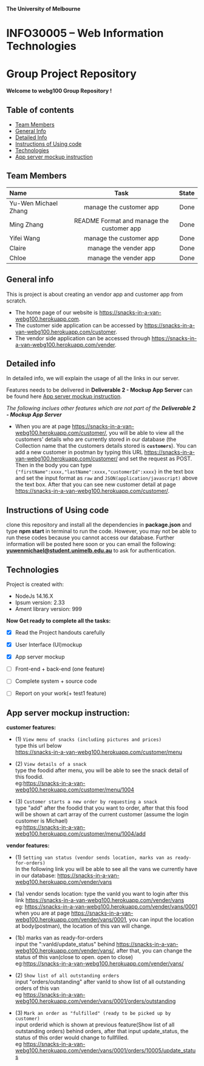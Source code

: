 **The University of Melbourne**
# INFO30005 – Web Information Technologies

# Group Project Repository

**Welcome to webg100 Group Repository !**


## Table of contents
* [Team Members](#team-members)
* [General Info](#general-info)
* [Detailed Info](#detailed-info)
* [Instructions of Using code](#instructions-of-Using-code)
* [Technologies](#technologies)
* [App server mockup instruction](#app-server-mockup-instruction)


## Team Members

| Name | Task | State |
| :---         |     :---:      |          ---: |
| Yu-Wen Michael Zhang  | manage the customer app     |  Done |
| Ming Zhang   | README Format and manage the customer app      |  Done |
| Yifei Wang    | manage the customer app    |  Done |
| Claire    | manage the vender app    |  Done |
| Chloe    | manage the vender app    |  Done |

## General info
This is project is about creating an vendor app and customer app from scratch. 
* The home page of our website is https://snacks-in-a-van-webg100.herokuapp.com. 
* The customer side application can be accessed by https://snacks-in-a-van-webg100.herokuapp.com/customer.
* The vendor side application can be accessed through https://snacks-in-a-van-webg100.herokuapp.com/vender.

## Detailed info
In detailed info, we will explain the usage of all the links in our server.

Features needs to be delivered in **Deliverable 2 - Mockup App Server** can be found here [App server mockup instruction](#app-server-mockup-instruction). 

_The following inclues other features which are not part of the **Deliverable 2 - Mockup App Server**_

* When you are at page https://snacks-in-a-van-webg100.herokuapp.com/customer/, you will be able to view all the customers' details who are currently stored in our database (the Collection name that the customers details stored is **`customers`**). You can add a new customer in postman by typing this URL https://snacks-in-a-van-webg100.herokuapp.com/customer/ and set the request as POST. Then in the body you can type `{"firstName":xxxx,"lastName":xxxx,"customerId":xxxx}` in the text box and set the input format as `raw` and `JSON(application/javascript)` above the text box. After that you can see new customer detail at page https://snacks-in-a-van-webg100.herokuapp.com/customer/.


## Instructions of Using code
clone this repository and install all the dependencies in **package.json** and type **npm start** in terminal to run the code. However, you may not be able to run these codes because you cannot access our database. Further information will be posted here soon or you can email the following: **yuwenmichael@student.unimelb.edu.au** to ask for authentication.


## Technologies
Project is created with:
* NodeJs 14.16.X
* Ipsum version: 2.33
* Ament library version: 999


**Now Get ready to complete all the tasks:**

- [x] Read the Project handouts carefully
- [x] User Interface (UI)mockup
- [x] App server mockup
- [ ] Front-end + back-end (one feature)
- [ ] Complete system + source code
- [ ] Report on your work(+ test1 feature)


## App server mockup instruction:

**customer features:**

* (1) `View menu of snacks (including pictures and prices)`<br />
type this url below<br />
https://snacks-in-a-van-webg100.herokuapp.com/customer/menu

* (2) `View details of a snack`<br />
type the foodid after menu, you will be able to see the snack detail of this foodid.<br />
eg:https://snacks-in-a-van-webg100.herokuapp.com/customer/menu/1004

* (3) `Customer starts a new order by requesting a snack`<br />
type "add" after the foodid that you want to order, after that this food will be shown at cart array of the current customer (assume the login customer is Michael)<br /> 
eg:https://snacks-in-a-van-webg100.herokuapp.com/customer/menu/1004/add<br />


**vendor features:**

* (1) `Setting van status (vendor sends location, marks van as ready-for-orders)`<br />
  In the following link you will be able to see all the vans we currently have in our database: https://snacks-in-a-van-webg100.herokuapp.com/vender/vans 
* (1a) vendor sends location:
type the vanId you want to login after this link  https://snacks-in-a-van-webg100.herokuapp.com/vender/vans <br />
eg: https://snacks-in-a-van-webg100.herokuapp.com/vender/vans/0001 <br />
when you are at page https://snacks-in-a-van-webg100.herokuapp.com/vender/vans/0001, you can input the location at body(postman), the location of this van will change.

* (1b) marks van as ready-for-orders<br />
input the ":vanId/update_status" behind https://snacks-in-a-van-webg100.herokuapp.com/vender/vans/, after that, you can change the status of this van(close to open. open to close)<br />
eg:https://snacks-in-a-van-webg100.herokuapp.com/vender/vans/

* (2) `Show list of all outstanding orders` <br />
input "orders/outstanding" after vanId to show list of all outstanding orders of this van <br />
eg https://snacks-in-a-van-webg100.herokuapp.com/vender/vans/0001/orders/outstanding

* (3) `Mark an order as "fulfilled" (ready to be picked up by customer)` <br />
input orderid which is shown at previous feature(Show list of all outstanding orders) behind orders, after that input update_status, the status of this order would change to fullfilled.<br />
eg https://snacks-in-a-van-webg100.herokuapp.com/vender/vans/0001/orders/10005/update_status
